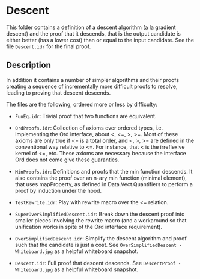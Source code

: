 # Descent

This folder contains a definition of a descent algorithm (a la
gradient descent) and the proof that it descends, that is the output
candidate is either better (has a lower cost) than or equal to the
input candidate.  See the file `Descent.idr` for the final proof.

## Description

In addition it contains a number of simpler algorithms and their
proofs creating a sequence of incrementally more difficult proofs to
resolve, leading to proving that descent descends.

The files are the following, ordered more or less by difficulty:

- `FunEq.idr`: Trivial proof that two functions are equivalent.

- `OrdProofs.idr`: Collection of axioms over ordered types,
  i.e. implementing the Ord interface, about <, <=, >, >=.  Most of
  these axioms are only true if <= is a total order, and <, >, >= are
  defined in the conventional way relative to <=.  For instance, that
  < is the irreflexive kernel of <=, etc.  These axioms are necessary
  because the interface Ord does not come give these guaranties.

- `MinProofs.idr`: Definitions and proofs that the min function
  descends.  It also contains the proof over an n-ary min function
  (minimal element), that uses mapProperty, as defined in
  Data.Vect.Quantifiers to perform a proof by induction under the
  hood.

- `TestRewrite.idr`: Play with rewrite macro over the <= relation.

- `SuperOverSimplifiedDescent.idr`: Break down the descent proof into
  smaller pieces involving the rewrite macro (and a workaround so that
  unification works in spite of the Ord interface requirement).

- `OverSimplifiedDescent.idr`: Simplify the descent algorithm and
  proof such that the candidate is just a cost.  See
  `OverSimplifiedDescent - Whiteboard.jpg` as a helpful whiteboard
  snapshot.

- `Descent.idr`: Full proof that descent descends.  See
  `DescentProof - Whiteboard.jpg` as a helpful whiteboard snapshot.
